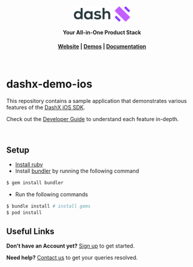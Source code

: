 <p align="center">
    <br />
    <a href="https://dashx.com"><img src="https://raw.githubusercontent.com/dashxhq/brand-book/master/assets/logo-black-text-color-icon@2x.png" alt="DashX" height="40" /></a>
    <br />
    <br />
    <strong>Your All-in-One Product Stack</strong>
</p>

<div align="center">
  <h4>
    <a href="https://dashx.com">Website</a>
    <span> | </span>
    <a href="https://dashxdemo.com">Demos</a>
    <span> | </span>
    <a href="https://docs.dashx.com/developer">Documentation</a>
  </h4>
</div>

<br />

# dashx-demo-ios

This repository contains a sample application that demonstrates various features of the [DashX iOS SDK](https://github.com/dashxhq/dashx-ios).

Check out the [Developer Guide](https://docs.dashx.com/developer) to understand each feature in-depth.

<br />

## Setup
- [Install ruby](https://www.ruby-lang.org/en/documentation/installation/)
- Install [bundler](https://bundler.io/) by running the following command
```sh
$ gem install bundler
```
- Run the following commands
```sh
$ bundle install # install gems
$ pod install
```

## Useful Links

**Don't have an Account yet?** [Sign up](https://app.dashx.com) to get started.

**Need help?** [Contact us](mailto:support@dashx.com) to get your queries resolved.
